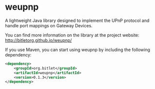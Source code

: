 # weupnp

A lightweight Java library designed to implement the UPnP protocol and handle port mappings on Gateway Devices.

You can find more information on the library at the project website: http://bitletorg.github.io/weupnp/

If you use Maven, you can start using weupnp by including the following dependency:

```xml
<dependency>
    <groupId>org.bitlet</groupId>
    <artifactId>weupnp</artifactId>
    <version>0.1.3</version>
</dependency>
```
